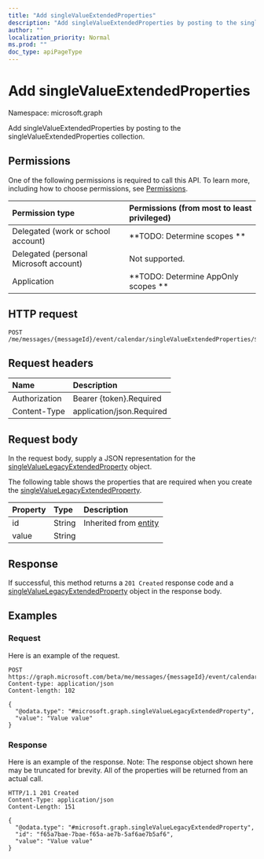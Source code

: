 ```yaml
---
title: "Add singleValueExtendedProperties"
description: "Add singleValueExtendedProperties by posting to the singleValueExtendedProperties collection."
author: ""
localization_priority: Normal
ms.prod: ""
doc_type: apiPageType
---
```


# Add singleValueExtendedProperties

Namespace: microsoft.graph

Add singleValueExtendedProperties by posting to the singleValueExtendedProperties collection.

## Permissions
One of the following permissions is required to call this API. To learn more, including how to choose permissions, see [Permissions](/concepts/permissions-reference.md).

|Permission type|Permissions (from most to least privileged)|
|:---|:---|
|Delegated (work or school account)|**TODO: Determine scopes **|
|Delegated (personal Microsoft account)|Not supported.|
|Application|**TODO: Determine AppOnly scopes **|

## HTTP request
<!-- {
  "blockType": "ignored"
}
-->
``` http
POST /me/messages/{messageId}/event/calendar/singleValueExtendedProperties/$ref
```

## Request headers
|Name|Description|
|:---|:---|
|Authorization|Bearer {token}.Required|
|Content-Type|application/json.Required|

## Request body
In the request body, supply a JSON representation for the [singleValueLegacyExtendedProperty](../resources/singlevaluelegacyextendedproperty.md) object.

The following table shows the properties that are required when you create the [singleValueLegacyExtendedProperty](../resources/singlevaluelegacyextendedproperty.md).

|Property|Type|Description|
|:---|:---|:---|
|id|String| Inherited from [entity](../resources/entity.md)|
|value|String||



## Response
If successful, this method returns a `201 Created` response code and a [singleValueLegacyExtendedProperty](../resources/singlevaluelegacyextendedproperty.md) object in the response body.

## Examples

### Request
Here is an example of the request.
<!-- {
  "blockType": "request",
  "name": "create_singlevaluelegacyextendedproperty_from_"
}
-->
``` http
POST https://graph.microsoft.com/beta/me/messages/{messageId}/event/calendar/singleValueExtendedProperties
Content-type: application/json
Content-length: 102

{
  "@odata.type": "#microsoft.graph.singleValueLegacyExtendedProperty",
  "value": "Value value"
}
```

### Response
Here is an example of the response. Note: The response object shown here may be truncated for brevity. All of the properties will be returned from an actual call.
<!-- {
  "blockType": "response",
  "truncated": true,
  "@odata.type": "microsoft.graph.singlevaluelegacyextendedproperty"
}
-->
``` http
HTTP/1.1 201 Created
Content-Type: application/json
Content-Length: 151

{
  "@odata.type": "#microsoft.graph.singleValueLegacyExtendedProperty",
  "id": "f65a7bae-7bae-f65a-ae7b-5af6ae7b5af6",
  "value": "Value value"
}
```

